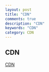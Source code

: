 ```yaml
---
layout: post
title: "CDN"
comments: true
description: "CDN"
keywords: "CDN"
category: CDN
---
```


## CDN

[CDN](/CDN)